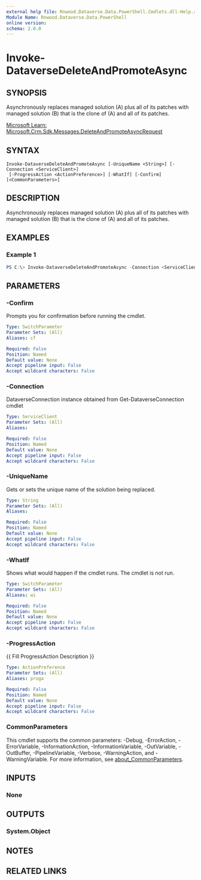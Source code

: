 ```yaml
---
external help file: Rnwood.Dataverse.Data.PowerShell.Cmdlets.dll-Help.xml
Module Name: Rnwood.Dataverse.Data.PowerShell
online version:
schema: 2.0.0
---
```


# Invoke-DataverseDeleteAndPromoteAsync

## SYNOPSIS
Asynchronously replaces managed solution (A) plus all of its patches with managed solution (B) that is the clone of (A) and all of its patches.

[Microsoft Learn: Microsoft.Crm.Sdk.Messages.DeleteAndPromoteAsyncRequest](https://learn.microsoft.com/en-us/dotnet/api/microsoft.crm.sdk.messages.DeleteAndPromoteAsyncRequest?view=dataverse-sdk-latest)

## SYNTAX

```
Invoke-DataverseDeleteAndPromoteAsync [-UniqueName <String>] [-Connection <ServiceClient>]
 [-ProgressAction <ActionPreference>] [-WhatIf] [-Confirm] [<CommonParameters>]
```

## DESCRIPTION
Asynchronously replaces managed solution (A) plus all of its patches with managed solution (B) that is the clone of (A) and all of its patches.

## EXAMPLES

### Example 1
```powershell
PS C:\> Invoke-DataverseDeleteAndPromoteAsync -Connection <ServiceClient> -UniqueName <String>
```

## PARAMETERS

### -Confirm
Prompts you for confirmation before running the cmdlet.

```yaml
Type: SwitchParameter
Parameter Sets: (All)
Aliases: cf

Required: False
Position: Named
Default value: None
Accept pipeline input: False
Accept wildcard characters: False
```

### -Connection
DataverseConnection instance obtained from Get-DataverseConnection cmdlet

```yaml
Type: ServiceClient
Parameter Sets: (All)
Aliases:

Required: False
Position: Named
Default value: None
Accept pipeline input: False
Accept wildcard characters: False
```

### -UniqueName
Gets or sets the unique name of the solution being replaced.

```yaml
Type: String
Parameter Sets: (All)
Aliases:

Required: False
Position: Named
Default value: None
Accept pipeline input: False
Accept wildcard characters: False
```

### -WhatIf
Shows what would happen if the cmdlet runs. The cmdlet is not run.

```yaml
Type: SwitchParameter
Parameter Sets: (All)
Aliases: wi

Required: False
Position: Named
Default value: None
Accept pipeline input: False
Accept wildcard characters: False
```

### -ProgressAction
{{ Fill ProgressAction Description }}

```yaml
Type: ActionPreference
Parameter Sets: (All)
Aliases: proga

Required: False
Position: Named
Default value: None
Accept pipeline input: False
Accept wildcard characters: False
```

### CommonParameters
This cmdlet supports the common parameters: -Debug, -ErrorAction, -ErrorVariable, -InformationAction, -InformationVariable, -OutVariable, -OutBuffer, -PipelineVariable, -Verbose, -WarningAction, and -WarningVariable. For more information, see [about_CommonParameters](http://go.microsoft.com/fwlink/?LinkID=113216).

## INPUTS

### None

## OUTPUTS

### System.Object
## NOTES

## RELATED LINKS
